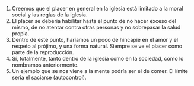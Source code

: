 1. Creemos que el placer en general en la iglesia está limitado a la moral social y las reglas de la iglesia. 
2. El placer se debería habilitar hasta el punto de no hacer exceso del mismo, de no atentar contra otras personas y no sobrepasar la salud propia.
3. Dentro de este punto, haríamos un poco de hincapié en el amor y el respeto al prójimo, y una forma natural. Siempre se ve el placer como parte de la reproducción.
4. Sí, totalmente, tanto dentro de la iglesia como en la sociedad, como lo nombramos anteriormente.
5. Un ejemplo que se nos viene a la mente podría ser el de comer. El límite sería el saciarse (autocontrol).